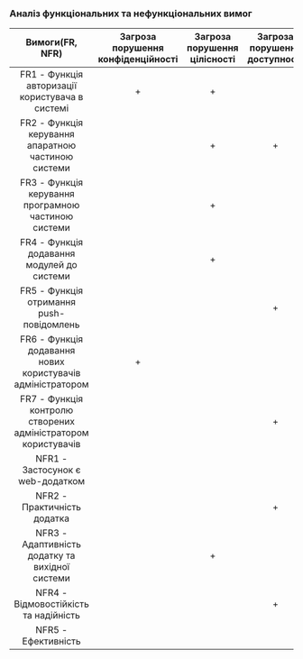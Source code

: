 ### Аналіз функціональних та нефункціональних вимог
|Вимоги(FR, NFR) | Загроза порушення конфіденційності | Загроза порушення цілісності | Загроза порушення доступності |
|:-----------:|:---------:|:---------:|:---------:|
| FR1 - Функція авторизації користувача в системі | + | + |  |
| FR2 - Функція керування апаратною частиною системи|  | + | + |
| FR3 - Функція керування програмною частиною системи|  | + |  |
| FR4 - Функція додавання модулей до системи|  | + |  |
| FR5 - Функція отримання push-повідомлень|  |  | + |
| FR6 - Функція додавання нових користувачів адміністратором| + |  |  |
| FR7 - Функція контролю створених адміністратором користувачів|  |  | + |
| NFR1 - Застосунок є web-додатком |  |  |  |
| NFR2 - Практичність додатка |  |  | + |
| NFR3 - Адаптивність додатку та вихідної системи |  | + |  |
| NFR4 - Відмовостійкість та надійність |  |  | + |
| NFR5 - Ефективність|  |  |  |
